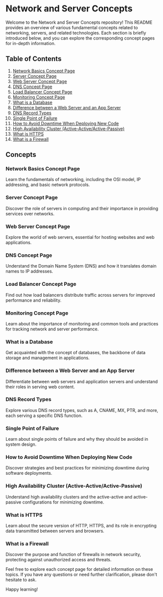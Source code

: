 # Network and Server Concepts

Welcome to the Network and Server Concepts repository! This README provides an overview of various fundamental concepts related to networking, servers, and related technologies. Each section is briefly introduced below, and you can explore the corresponding concept pages for in-depth information.

## Table of Contents

1. [Network Basics Concept Page](network_basics.md)
2. [Server Concept Page](server.md)
3. [Web Server Concept Page](web_server.md)
4. [DNS Concept Page](dns.md)
5. [Load Balancer Concept Page](load_balancer.md)
6. [Monitoring Concept Page](monitoring.md)
7. [What is a Database](database.md)
8. [Difference between a Web Server and an App Server](web_vs_app_server.md)
9. [DNS Record Types](dns_record_types.md)
10. [Single Point of Failure](single_point_of_failure.md)
11. [How to Avoid Downtime When Deploying New Code](avoid_downtime.md)
12. [High Availability Cluster (Active-Active/Active-Passive)](high_availability_cluster.md)
13. [What is HTTPS](https.md)
14. [What is a Firewall](firewall.md)

## Concepts

### Network Basics Concept Page
Learn the fundamentals of networking, including the OSI model, IP addressing, and basic network protocols.

### Server Concept Page
Discover the role of servers in computing and their importance in providing services over networks.

### Web Server Concept Page
Explore the world of web servers, essential for hosting websites and web applications.

### DNS Concept Page
Understand the Domain Name System (DNS) and how it translates domain names to IP addresses.

### Load Balancer Concept Page
Find out how load balancers distribute traffic across servers for improved performance and reliability.

### Monitoring Concept Page
Learn about the importance of monitoring and common tools and practices for tracking network and server performance.

### What is a Database
Get acquainted with the concept of databases, the backbone of data storage and management in applications.

### Difference between a Web Server and an App Server
Differentiate between web servers and application servers and understand their roles in serving web content.

### DNS Record Types
Explore various DNS record types, such as A, CNAME, MX, PTR, and more, each serving a specific DNS function.

### Single Point of Failure
Learn about single points of failure and why they should be avoided in system design.

### How to Avoid Downtime When Deploying New Code
Discover strategies and best practices for minimizing downtime during software deployments.

### High Availability Cluster (Active-Active/Active-Passive)
Understand high availability clusters and the active-active and active-passive configurations for minimizing downtime.

### What is HTTPS
Learn about the secure version of HTTP, HTTPS, and its role in encrypting data transmitted between servers and browsers.

### What is a Firewall
Discover the purpose and function of firewalls in network security, protecting against unauthorized access and threats.

Feel free to explore each concept page for detailed information on these topics. If you have any questions or need further clarification, please don't hesitate to ask.

Happy learning!


